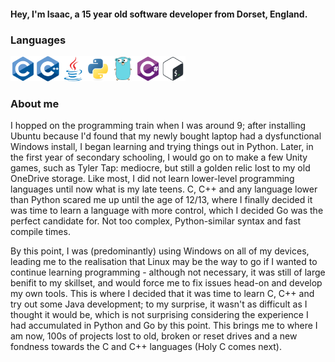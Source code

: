 #### Hey, I'm Isaac, a 15 year old software developer from Dorset, England.

### Languages

<img src="https://raw.githubusercontent.com/devicons/devicon/master/icons/c/c-original.svg" alt="c" width="40" height="40"/><img src="https://raw.githubusercontent.com/devicons/devicon/master/icons/cplusplus/cplusplus-original.svg" alt="cpp" width="40" height="40"/><img src="https://raw.githubusercontent.com/devicons/devicon/master/icons/java/java-original.svg" alt="java" width="40" height="40"/><img src="https://raw.githubusercontent.com/devicons/devicon/master/icons/python/python-original.svg" alt="python" width="40" height="40"/><img src="https://raw.githubusercontent.com/devicons/devicon/master/icons/go/go-original.svg" alt="go" width="40" height="40"/><img src="https://raw.githubusercontent.com/devicons/devicon/master/icons/csharp/csharp-original.svg" alt="csharp" width="40" height="40"/><img src="https://raw.githubusercontent.com/devicons/devicon/master/icons/bash/bash-original.svg" alt="bash" width="40" height="40"/>

### About me

I hopped on the programming train when I was around 9; after installing Ubuntu because I'd found that my newly bought laptop had a dysfunctional Windows install, I began learning and trying things out in Python. Later, in the first year of secondary schooling, I would go on to make a few Unity games, such as Tyler Tap: mediocre, but still a golden relic lost to my old OneDrive storage. Like most, I did not learn lower-level programming languages until now what is my late teens. C, C++ and any language lower than Python scared me up until the age of 12/13, where I finally decided it was time to learn a language with more control, which I decided Go was the perfect candidate for. Not too complex, Python-similar syntax and fast compile times. 

By this point, I was (predominantly) using Windows on all of my devices, leading me to the realisation that Linux may be the way to go if I wanted to continue learning programming - although not necessary, it was still of large benifit to my skillset, and would force me to fix issues head-on and develop my own tools. This is where I decided that it was time to learn C, C++ and try out some Java development; to my surprise, it wasn't as difficult as I thought it would be, which is not surprising considering the experience I had accumulated in Python and Go by this point. This brings me to where I am now, 100s of projects lost to old, broken or reset drives and a new fondness towards the C and C++ languages (Holy C comes next).
